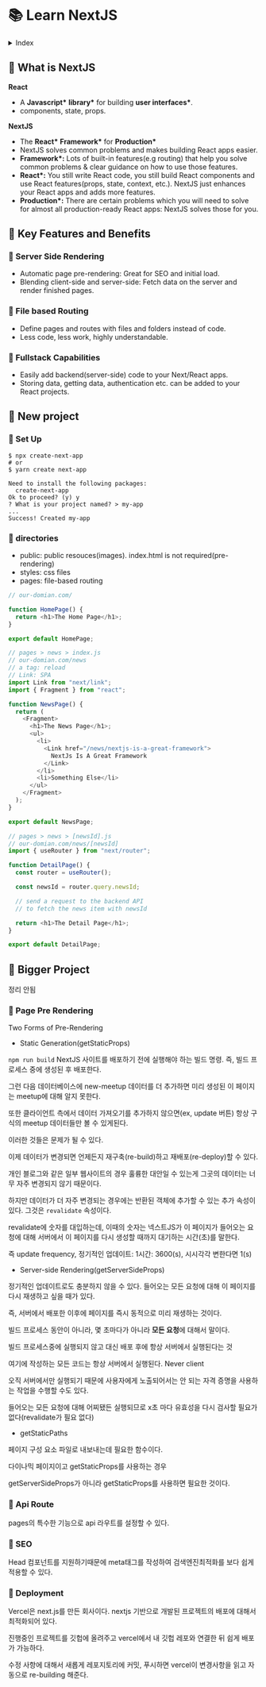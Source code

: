 # 📚 Learn NextJS

<details>
<summary>Index</summary>

📗 What is NextJS [🔗](#-What-is-Nextjs)

📗 Key Features and Benefits [🔗](#-Key-Features-and-Benefits)

- 📖 Server Side Rendering [🔗](#-Server-Side-Rendering)
- 📖 File based Routing [🔗](#-File-based-Routing)
- 📖 Fullstack Capabilities [🔗](#-Fullstack-Capabilities)

📗 New Project [🔗](#-New-Project)

- 📖 Set Up [🔗](#-Set-Up)
- 📖 Directories [🔗](#-Directories)

📗 Bigger Project [🔗](#-Bigger-Project)

- 📖 Page Pre Rendering [🔗](#-Page-Pre-Renderin)
- 📖 Api Route [🔗](#-Api-Route)
- 📖 SEO [🔗](#-SEO)
- 📖 Deployment [🔗](#-Deployment)

</details>

## 📗 What is NextJS

**React**

- A **Javascript\*** **library\*** for building **user interfaces\***.
- components, state, props.

**NextJS**

- The **React\*** **Framework\*** for **Production\***
- NextJS solves common problems and makes building React apps easier.
- **Framework\*:** Lots of built-in features(e.g routing) that help you solve common problems & clear guidance on how to use those features.
- **React\*:** You still write React code, you still build React components and use React features(props, state, context, etc.). NextJS just enhances your React apps and adds more features.
- **Production\*:** There are certain problems which you will need to solve for almost all production-ready React apps: NextJS solves those for you.

## 📗 Key Features and Benefits

### 📖 Server Side Rendering

- Automatic page pre-rendering: Great for SEO and initial load.
- Blending client-side and server-side: Fetch data on the server and render finished pages.

### 📖 File based Routing

- Define pages and routes with files and folders instead of code.
- Less code, less work, highly understandable.

### 📖 Fullstack Capabilities

- Easily add backend(server-side) code to your Next/React apps.
- Storing data, getting data, authentication etc. can be added to your React projects.

## 📗 New project

### 📖 Set Up

```shell
$ npx create-next-app
# or
$ yarn create next-app
```

```shell
Need to install the following packages:
  create-next-app
Ok to proceed? (y) y
? What is your project named? > my-app
...
Success! Created my-app
```

### 📖 directories

- public: public resouces(images). index.html is not required(pre-rendering)
- styles: css files
- pages: file-based routing

```javascript
// our-domian.com/

function HomePage() {
  return <h1>The Home Page</h1>;
}

export default HomePage;
```

```javascript
// pages > news > index.js
// our-domian.com/news
// a tag: reload
// Link: SPA
import Link from "next/link";
import { Fragment } from "react";

function NewsPage() {
  return (
    <Fragment>
      <h1>The News Page</h1>;
      <ul>
        <li>
          <Link href="/news/nextjs-is-a-great-framework">
            NextJs Is A Great Framework
          </Link>
        </li>
        <li>Something Else</li>
      </ul>
    </Fragment>
  );
}

export default NewsPage;
```

```javascript
// pages > news > [newsId].js
// our-domian.com/news/[newsId]
import { useRouter } from "next/router";

function DetailPage() {
  const router = useRouter();

  const newsId = router.query.newsId;

  // send a request to the backend API
  // to fetch the news item with newsId

  return <h1>The Detail Page</h1>;
}

export default DetailPage;
```

## 📗 Bigger Project

정리 안됨

### 📖 Page Pre Rendering

Two Forms of Pre-Rendering

- Static Generation(getStaticProps)

`npm run build` NextJS 사이트를 배포하기 전에 실행해야 하는 빌드 명령.
즉, 빌드 프로세스 중에 생성된 후 배포한다.

그런 다음 데이터베이스에 new-meetup 데이터를 더 추가하면 미리 생성된 이 페이지는 meetup에 대해 알지 못한다.

또한 클라이언트 측에서 데이터 가져오기를 추가하지 않으면(ex, update 버튼) 항상 구식의 meetup 데이터들만 볼 수 있게된다.

이러한 것들은 문제가 될 수 있다.

이제 데이터가 변경되면 언제든지 재구축(re-build)하고 재배포(re-deploy)할 수 있다.

개인 블로그와 같은 일부 웹사이트의 경우 훌륭한 대안일 수 있는게 그곳의 데이터는 너무 자주 변경되지 않기 때문이다.

하지만 데이터가 더 자주 변경되는 경우에는 반환된 객체에 추가할 수 있는 추가 속성이 있다. 그것은 `revalidate` 속성이다.

revalidate에 숫자를 대입하는데, 이때의 숫자는 넥스트JS가 이 페이지가 들어오는 요청에 대해 서버에서 이 페이지를 다시 생성할 때까지 대기하는 시간(초)를 말한다.

즉 update frequency, 정기적인 업데이트: 1시간: 3600(s), 시시각각 변한다면 1(s)

- Server-side Rendering(getServerSideProps)

정기적인 업데이트로도 충분하지 않을 수 있다. 들어오는 모든 요청에 대해 이 페이지를 다시 재생하고 싶을 때가 있다.

즉, 서버에서 배포한 이후에 페이지를 즉시 동적으로 미리 재생하는 것이다.

빌드 프로세스 동안이 아니라, 몇 초마다가 아니라 **모든 요청**에 대해서 말이다.

빌드 프로세스중에 실행되지 않고 대신 배포 후에 항상 서버에서 실행된다는 것

여기에 작성하는 모든 코드는 항상 서버에서 실행된다. Never client

오직 서버에서만 실행되기 때문에 사용자에게 노출되어서는 안 되는 자격 증명을 사용하는 작업을 수행할 수도 있다.

들어오는 모든 요청에 대해 어찌됐든 실행되므로 x초 마다 유효성을 다시 검사할 필요가 없다(revalidate가 필요 없다)

- getStaticPaths

페이지 구성 요소 파일로 내보내는데 필요한 함수이다.

다이나믹 페이지이고 getStaticProps를 사용하는 경우

getServerSideProps가 아니라 getStaticProps를 사용하면 필요한 것이다.

### 📖 Api Route

pages의 특수한 기능으로 api 라우트를 설정할 수 있다.

### 📖 SEO

Head 컴포넌트를 지원하기때문에 meta태그를 작성하여 검색엔진최적화를 보다 쉽게 적용할 수 있다.

### 📖 Deployment

Vercel은 next.js를 만든 회사이다. nextjs 기반으로 개발된 프로젝트의 배포에 대해서 최적화되어 있다.

진행중인 프로젝트를 깃헙에 올려주고 vercel에서 내 깃헙 레포와 연결한 뒤 쉽게 배포가 가능하다.

수정 사항에 대해서 새롭게 레포지토리에 커밋, 푸시하면 vercel이 변경사항을 읽고 자동으로 re-building 해준다.
